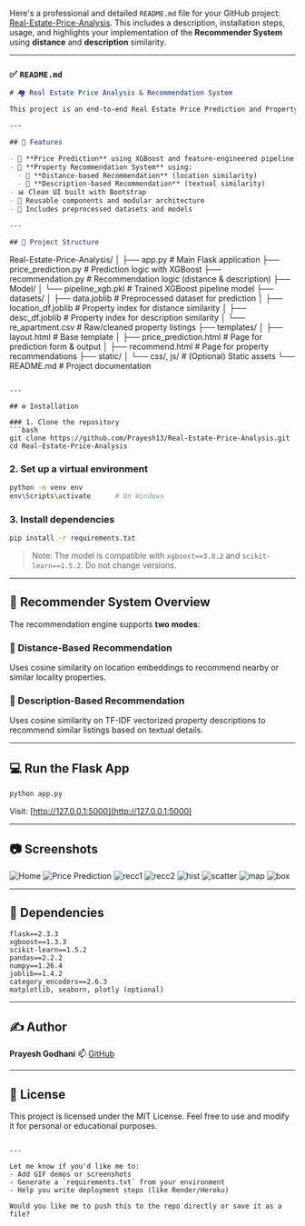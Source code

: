 Here's a professional and detailed `README.md` file for your GitHub project: [Real-Estate-Price-Analysis](https://github.com/Prayesh13/Real-Estate-Price-Analysis). This includes a description, installation steps, usage, and highlights your implementation of the **Recommender System** using **distance** and **description** similarity.

---

### ✅ `README.md`

```markdown
# 🏘️ Real Estate Price Analysis & Recommendation System

This project is an end-to-end Real Estate Price Prediction and Property Recommendation System built using Flask, XGBoost, scikit-learn, and interactive web templates. It allows users to predict the property price based on multiple features and also explore similar properties based on two distinct recommendation strategies: **Location-based Distance Similarity** and **Description-based Text Similarity**.

---

## 🚀 Features

- 🔮 **Price Prediction** using XGBoost and feature-engineered pipeline
- 🏡 **Property Recommendation System** using:
  - 📍 **Distance-based Recommendation** (location similarity)
  - 📝 **Description-based Recommendation** (textual similarity)
- 📊 Clean UI built with Bootstrap
- 🔄 Reusable components and modular architecture
- 📁 Includes preprocessed datasets and models

---

## 📂 Project Structure

```

Real-Estate-Price-Analysis/
│
├── app.py                         # Main Flask application
├── price_prediction.py           # Prediction logic with XGBoost
├── recommendation.py             # Recommendation logic (distance & description)
├── Model/
│   └── pipeline_xgb.pkl          # Trained XGBoost pipeline model
├── datasets/
│   ├── data.joblib               # Preprocessed dataset for prediction
│   ├── location_df.joblib        # Property index for distance similarity
│   ├── desc_df.joblib            # Property index for description similarity
│   └── re_apartment.csv          # Raw/cleaned property listings
├── templates/
│   ├── layout.html               # Base template
│   ├── price_prediction.html     # Page for prediction form & output
│   ├── recommend.html            # Page for property recommendations
├── static/
│   └── css/, js/                 # (Optional) Static assets
└── README.md                     # Project documentation

```

---

## ⚙️ Installation

### 1. Clone the repository
```bash
git clone https://github.com/Prayesh13/Real-Estate-Price-Analysis.git
cd Real-Estate-Price-Analysis
````

### 2. Set up a virtual environment

```bash
python -m venv env
env\Scripts\activate      # On Windows
```

### 3. Install dependencies

```bash
pip install -r requirements.txt
```

> Note: The model is compatible with `xgboost==3.0.2` and `scikit-learn==1.5.2`. Do not change versions.

---

## 🧠 Recommender System Overview

The recommendation engine supports **two modes**:

### 📍 Distance-Based Recommendation

Uses cosine similarity on location embeddings to recommend nearby or similar locality properties.

### 📝 Description-Based Recommendation

Uses cosine similarity on TF-IDF vectorized property descriptions to recommend similar listings based on textual details.

---

## 💻 Run the Flask App

```bash
python app.py
```

Visit: [http://127.0.0.1:5000](http://127.0.0.1:5000)

---

## 📷 Screenshots

![Home](screenshots/Screenshot_1.png)
![Price Prediction](screenshots/Screenshot_price.png)
![recc1](screenshots/Screenshot_discri.png)
![recc2](screenshots/Screenshot_dist.png)
![hist](screenshots/Screenshot_hist.png)
![scatter](screenshots/Screenshot_scatter.png)
![map](screenshots/Screenshot_map.png)
![box](screenshots/Screenshot_box.png)


---

## 📌 Dependencies

```text
flask==2.3.3
xgboost==1.3.3
scikit-learn==1.5.2
pandas==2.2.2
numpy==1.26.4
joblib==1.4.2
category_encoders==2.6.3
matplotlib, seaborn, plotly (optional)
```

---

## ✍️ Author

**Prayesh Godhani**
📫 [GitHub](https://github.com/Prayesh13)

---

## 📃 License

This project is licensed under the MIT License. Feel free to use and modify it for personal or educational purposes.

```

---

Let me know if you'd like me to:
- Add GIF demos or screenshots
- Generate a `requirements.txt` from your environment
- Help you write deployment steps (like Render/Heroku)

Would you like me to push this to the repo directly or save it as a file?
```
